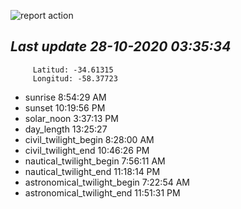 ![report action](https://github.com/matiasz8/actions-for-reports/workflows/report%20action/badge.svg?branch=develop) 


## *****Last update 28-10-2020 03:35:34*****



		 Latitud: -34.61315
		 Longitud: -58.37723

 - sunrise 	 8:54:29 AM
 - sunset 	 10:19:56 PM
 - solar_noon 	 3:37:13 PM
 - day_length 	 13:25:27
 - civil_twilight_begin 	 8:28:00 AM
 - civil_twilight_end 	 10:46:26 PM
 - nautical_twilight_begin 	 7:56:11 AM
 - nautical_twilight_end 	 11:18:14 PM
 - astronomical_twilight_begin 	 7:22:54 AM
 - astronomical_twilight_end 	 11:51:31 PM
